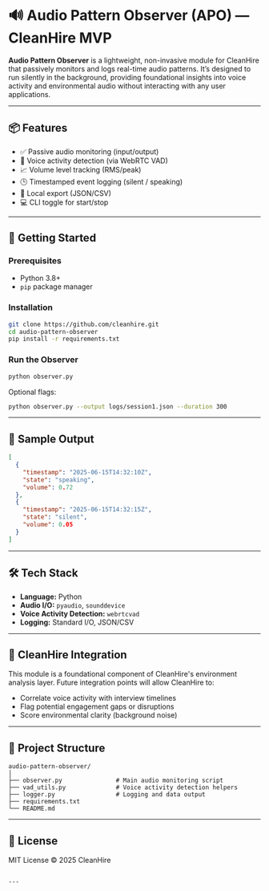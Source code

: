 ﻿# 🔊 Audio Pattern Observer (APO) — CleanHire MVP

**Audio Pattern Observer** is a lightweight, non-invasive module for CleanHire that passively monitors and logs real-time audio patterns. It’s designed to run silently in the background, providing foundational insights into voice activity and environmental audio without interacting with any user applications.

---

## 📦 Features

- ✅ Passive audio monitoring (input/output)
- 🎤 Voice activity detection (via WebRTC VAD)
- 📈 Volume level tracking (RMS/peak)
- 🕒 Timestamped event logging (silent / speaking)
- 📝 Local export (JSON/CSV)
- 💻 CLI toggle for start/stop

---

## 🚀 Getting Started

### Prerequisites

- Python 3.8+
- `pip` package manager

### Installation

```bash
git clone https://github.com/cleanhire.git
cd audio-pattern-observer
pip install -r requirements.txt
````

### Run the Observer

```bash
python observer.py
```

Optional flags:

```bash
python observer.py --output logs/session1.json --duration 300
```

---

## 🧪 Sample Output

```json
[
  {
    "timestamp": "2025-06-15T14:32:10Z",
    "state": "speaking",
    "volume": 0.72
  },
  {
    "timestamp": "2025-06-15T14:32:15Z",
    "state": "silent",
    "volume": 0.05
  }
]
```

---

## 🛠️ Tech Stack

* **Language:** Python
* **Audio I/O:** `pyaudio`, `sounddevice`
* **Voice Activity Detection:** `webrtcvad`
* **Logging:** Standard I/O, JSON/CSV

---

## 🧩 CleanHire Integration

This module is a foundational component of CleanHire's environment analysis layer. Future integration points will allow CleanHire to:

* Correlate voice activity with interview timelines
* Flag potential engagement gaps or disruptions
* Score environmental clarity (background noise)

---

## 📂 Project Structure

```
audio-pattern-observer/
│
├── observer.py               # Main audio monitoring script
├── vad_utils.py              # Voice activity detection helpers
├── logger.py                 # Logging and data output
├── requirements.txt
└── README.md
```

---

## 📄 License

MIT License © 2025 CleanHire

```

---
